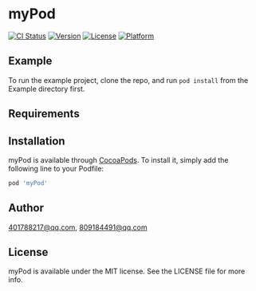 # myPod

[![CI Status](https://img.shields.io/travis/401788217@qq.com/myPod.svg?style=flat)](https://travis-ci.org/401788217@qq.com/myPod)
[![Version](https://img.shields.io/cocoapods/v/myPod.svg?style=flat)](https://cocoapods.org/pods/myPod)
[![License](https://img.shields.io/cocoapods/l/myPod.svg?style=flat)](https://cocoapods.org/pods/myPod)
[![Platform](https://img.shields.io/cocoapods/p/myPod.svg?style=flat)](https://cocoapods.org/pods/myPod)

## Example

To run the example project, clone the repo, and run `pod install` from the Example directory first.

## Requirements

## Installation

myPod is available through [CocoaPods](https://cocoapods.org). To install
it, simply add the following line to your Podfile:

```ruby
pod 'myPod'
```

## Author

401788217@qq.com, 809184491@qq.com

## License

myPod is available under the MIT license. See the LICENSE file for more info.
